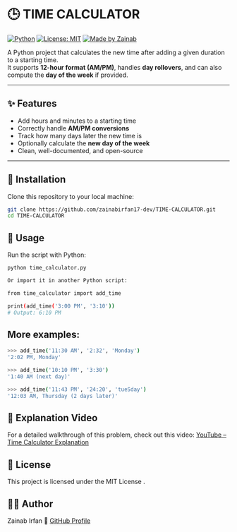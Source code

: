 # 🕒 TIME CALCULATOR

[![Python](https://img.shields.io/badge/python-3.x-blue.svg)](https://www.python.org/)
[![License: MIT](https://img.shields.io/badge/License-MIT-green.svg)](LICENSE)
[![Made by Zainab](https://img.shields.io/badge/made%20by-Zainab%20Irfan-pink.svg)](https://github.com/zainabirfan17-dev)

A Python project that calculates the new time after adding a given duration to a starting time.  
It supports **12-hour format (AM/PM)**, handles **day rollovers**, and can also compute the **day of the week** if provided.

---

## ✨ Features
- Add hours and minutes to a starting time  
- Correctly handle **AM/PM conversions**  
- Track how many days later the new time is  
- Optionally calculate the **new day of the week**  
- Clean, well-documented, and open-source  

---

## 📂 Installation
Clone this repository to your local machine:

```bash
git clone https://github.com/zainabirfan17-dev/TIME-CALCULATOR.git
cd TIME-CALCULATOR
```

## 🚀 Usage

Run the script with Python:
```bash
python time_calculator.py
```
```bash
Or import it in another Python script:

from time_calculator import add_time

print(add_time('3:00 PM', '3:10'))
# Output: 6:10 PM
```

## More examples:
```bash
>>> add_time('11:30 AM', '2:32', 'Monday')
'2:02 PM, Monday'

>>> add_time('10:10 PM', '3:30')
'1:40 AM (next day)'

>>> add_time('11:43 PM', '24:20', 'tueSday')
'12:03 AM, Thursday (2 days later)'
```
## 🎥 Explanation Video

For a detailed walkthrough of this problem, check out this video:
[YouTube – Time Calculator Explanation](https://youtu.be/zjYpfpFS-p8)

## 📜 License

This project is licensed under the MIT License
.

## 👩‍💻 Author

Zainab Irfan
🔗 [GitHub Profile](https://github.com/zainabirfan17-dev) 
